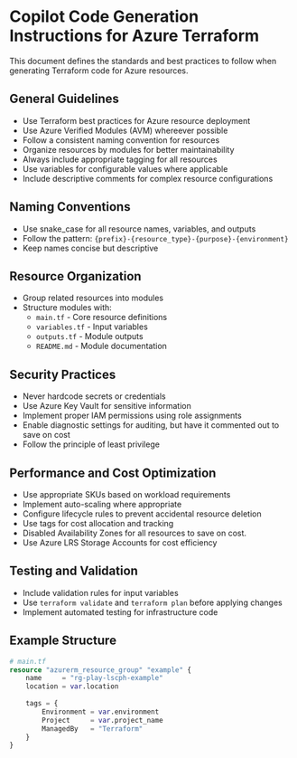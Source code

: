 # Copilot Code Generation Instructions for Azure Terraform

This document defines the standards and best practices to follow when generating Terraform code for Azure resources.

## General Guidelines

- Use Terraform best practices for Azure resource deployment
- Use Azure Verified Modules (AVM) whereever possible
- Follow a consistent naming convention for resources
- Organize resources by modules for better maintainability
- Always include appropriate tagging for all resources
- Use variables for configurable values where applicable
- Include descriptive comments for complex resource configurations

## Naming Conventions

- Use snake_case for all resource names, variables, and outputs
- Follow the pattern: `{prefix}-{resource_type}-{purpose}-{environment}`
- Keep names concise but descriptive

## Resource Organization

- Group related resources into modules
- Structure modules with:
    - `main.tf` - Core resource definitions
    - `variables.tf` - Input variables
    - `outputs.tf` - Module outputs
    - `README.md` - Module documentation

## Security Practices

- Never hardcode secrets or credentials
- Use Azure Key Vault for sensitive information
- Implement proper IAM permissions using role assignments
- Enable diagnostic settings for auditing, but have it commented out to save on cost
- Follow the principle of least privilege

## Performance and Cost Optimization

- Use appropriate SKUs based on workload requirements
- Implement auto-scaling where appropriate
- Configure lifecycle rules to prevent accidental resource deletion
- Use tags for cost allocation and tracking
- Disabled Availability Zones for all resources to save on cost.
- Use Azure LRS Storage Accounts for cost efficiency

## Testing and Validation

- Include validation rules for input variables
- Use `terraform validate` and `terraform plan` before applying changes
- Implement automated testing for infrastructure code

## Example Structure

```terraform
# main.tf
resource "azurerm_resource_group" "example" {
    name     = "rg-play-lscph-example"
    location = var.location
    
    tags = {
        Environment = var.environment
        Project     = var.project_name
        ManagedBy   = "Terraform"
    }
}
